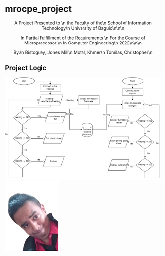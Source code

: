 # mrocpe_project

<p align="center">
A Project Presented to \n
the Faculty of the\n
School of Information Technology\n
University of Baguio\n\n\n
</p>


<p align="center">
In Partial Fulfillment of the Requirements \n
For the Course of Microprocessor \n
In Computer Engineering\n
2022\n\n\n
</p>
<p align="center">
By:\n
Bistoguey, Jones Mill\n
Motal, Khmer\n
Tomilas, Christopher\n
</p>

## Project Logic

<img src="/assets/images/flowchart.png" alt="Flowchart" title="Flowchart">
<img src="/assets/images/topher.png" alt="Alt text" title="Topher">
